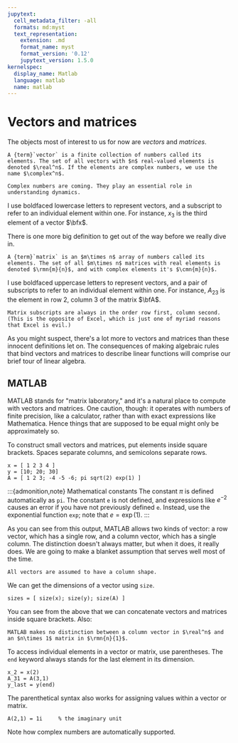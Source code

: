 ```yaml
---
jupytext:
  cell_metadata_filter: -all
  formats: md:myst
  text_representation:
    extension: .md
    format_name: myst
    format_version: '0.12'
    jupytext_version: 1.5.0
kernelspec:
  display_name: Matlab
  language: matlab
  name: matlab
---
```


# Vectors and matrices

The objects most of interest to us for now are *vectors* and *matrices*.

````{proof:definition} Vector
A {term}`vector` is a finite collection of numbers called its elements. The set of all vectors with $n$ real-valued elements is denoted $\real^n$. If the elements are complex numbers, we use the name $\complex^n$. 
````

```{warning}
Complex numbers are coming. They play an essential role in understanding dynamics.
```

I use boldfaced lowercase letters to represent vectors, and a subscript to refer to an individual element within one. For instance, $x_3$ is the third element of a vector $\bfx$.

There is one more big definition to get out of the way before we really dive in.

````{proof:definition} Matrix
A {term}`matrix` is an $m\times n$ array of numbers called its elements. The set of all $m\times n$ matrices with real elements is denoted $\rmn{m}{n}$, and with complex elements it's $\cmn{m}{n}$. 
````

I use boldfaced uppercase letters to represent vectors, and a pair of subscripts to refer to an individual element within one. For instance, $A_{23}$ is the element in row 2, column 3 of the matrix $\bfA$.

```{note}
Matrix subscripts are always in the order row first, column second. (This is the opposite of Excel, which is just one of myriad reasons that Excel is evil.)
```

As you might suspect, there's a lot more to vectors and matrices than these innocent definitions let on. The consequences of making algebraic rules that bind vectors and matrices to describe linear functions will comprise our brief tour of linear algebra.

## MATLAB

MATLAB stands for "matrix laboratory," and it's a natural place to compute with vectors and matrices. One caution, though: it operates with numbers of finite precision, like a calculator, rather than with exact expressions like Mathematica. Hence things that are supposed to be equal might only be approximately so.

To construct small vectors and matrices, put elements inside square brackets. Spaces separate columns, and semicolons separate rows.

```{code-cell}
x = [ 1 2 3 4 ]
y = [10; 20; 30]
A = [ 1 2 3; -4 -5 -6; pi sqrt(2) exp(1) ]
```

:::{admonition,note} Mathematical constants
The constant $\pi$ is defined automatically as `pi`. The constant `e` is not defined, and expressions like $e^{-2}$ causes an error if you have not previously defined `e`. Instead, use the exponential function `exp`; note that $e=\exp(1)$.
:::

As you can see from this output, MATLAB allows two kinds of vector: a row vector, which has a single row, and a column vector, which has a single column. The distinction doesn't always matter, but when it does, it really does. We are going to make a blanket assumption that serves well most of the time.

```{note}
All vectors are assumed to have a column shape.
```

We can get the dimensions of a vector using `size`. 

```{code-cell}
sizes = [ size(x); size(y); size(A) ]
```

You can see from the above that we can concatenate vectors and matrices inside square brackets. Also:

```{note}
MATLAB makes no distinction between a column vector in $\real^n$ and an $n\times 1$ matrix in $\rmn{n}{1}$.
```

To access individual elements in a vector or matrix, use parentheses. The `end` keyword always stands for the last element in its dimension.

```{code-cell}
x_2 = x(2)
A_31 = A(3,1)
y_last = y(end)
```

The parenthetical syntax also works for assigning values within a vector or matrix.

```{code-cell}
A(2,1) = 1i     % the imaginary unit
```

Note how complex numbers are automatically supported.
